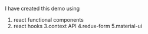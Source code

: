 I have created this demo using 
1. react functional components
2. react hooks
3.context API
4.redux-form
5.material-ui
